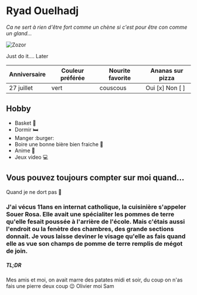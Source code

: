 # Ryad Ouelhadj
*Ca ne sert à rien d'être fort comme un chène si c'est pour être con comme un gland...*

![Zozor](https://www.liveabout.com/thmb/Ffe8cUgXEMbuZt4z9ysyvqzbIAY=/1600x1200/filters:no_upscale():max_bytes(150000):strip_icc()/animalmemes14-5ae229b4ae9ab80037197fef.jpg)

Just do it.... Later

| Anniversaire  | Couleur préférée  |  Nourite favorite | Ananas sur pizza  |
|---|---|---|---|
| 27 juillet  | vert  | couscous  | Oui [x] Non [ ]  |

## Hobby
  * Basket :basketball:
  * Dormir :bed:
  * Manger :burger:
  * Boire une bonne bière bien fraiche :beer:
  * Anime :book:
  * Jeux video :computer:
  
  ## Vous pouvez toujours compter sur moi quand...
  Quand je ne dort pas :cheese:
  
  ### J'ai vécus 11ans en internat catholique, la cuisinière s'appeler Souer Rosa. Elle avait une spécialiter les pommes de terre qu'elle fesait poussée à l'arrière de l'école. Mais c'étais aussi l'endroit ou la fenètre des chambres, des grande sections donnait. Je vous laisse deviner le visage qu'elle as fais quand elle as vue son champs de pomme de terre remplis de mégot de join.
  ##### TL;DR
  
  Mes amis et moi, on avait marre des patates midi et soir, du coup on n'as fais une pierre deux coup :wink:
  Olivier moi Sam
